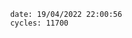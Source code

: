 

                date: 19/04/2022 22:00:56
                cycles: 11700

                         